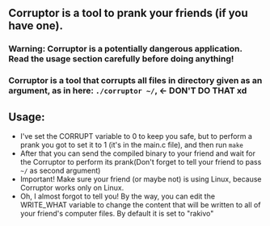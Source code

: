 ## Corruptor is a tool to prank your friends (if you have one).

### Warning: Corruptor is a potentially dangerous application. Read the usage section carefully before doing anything!

### Corruptor is a tool that corrupts all files in directory given as an argument, as in here: ```./corruptor ~/```, <- DON'T DO THAT xd

## Usage:
- I've set the CORRUPT variable to 0 to keep you safe, but to perform a prank you got to set it to 1 (it's in the main.c file), and then run ```make```
- After that you can send the compiled binary to your friend and wait for the Corruptor to perform its prank(Don't forget to tell your friend to pass ```~/``` as second argument)
- Important! Make sure your friend (or maybe not) is using Linux, because Corruptor works only on Linux.
- Oh, I almost forgot to tell you! By the way, you can edit the WRITE_WHAT variable to change the content that will be written to all of your friend's computer files. By default it is set to "rakivo"
